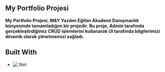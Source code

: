 ## My Portfolio Projesi
__My Portfolio Projesi, M&Y Yazılım Eğitim Akademi Danışmanlık bünyesinde tamamladığım bir projedir.
Bu proje, Admin tarafında gerçekleştirdiğimiz CRUD işlemlerini kullanarak UI tarafında bilgilerimizi dinamik
olarak yönetmemizi sağladı.__
## Built With
* ![.Net](https://img.shields.io/badge/.NET-5C2D91?style=for-the-badge&logo=.net&logoColor=white)
